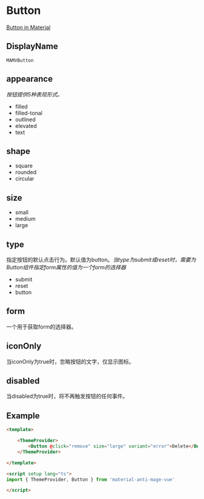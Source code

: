 # Button

[Button in Material](https://m3.material.io/components/buttons/overview)

## DisplayName
```
MAMVButton
```

## appearance
_按钮提供5种表现形式。_

+ filled
+ filled-tonal
+ outlined
+ elevated
+ text

## shape
+ square
+ rounded
+ circular

## size
+ small
+ medium
+ large

## type
指定按钮的默认点击行为。默认值为button。_当type为submit或reset时，需要为Button组件指定form属性的值为一个form的选择器_

+ submit
+ reset
+ button

## form
一个用于获取form的选择器。

## iconOnly
当iconOnly为true时，忽略按钮的文字，仅显示图标。

## disabled
当disabled为true时，将不再触发按钮的任何事件。

## Example

```html
<template>

    <ThemeProvider>
        <Button @click="remove" size="large" variant="error">Delete</Button>
    </ThemeProvider>

</template>

<script setup lang="ts">
import { ThemeProvider, Button } from 'material-anti-mage-vue'

</script>
```